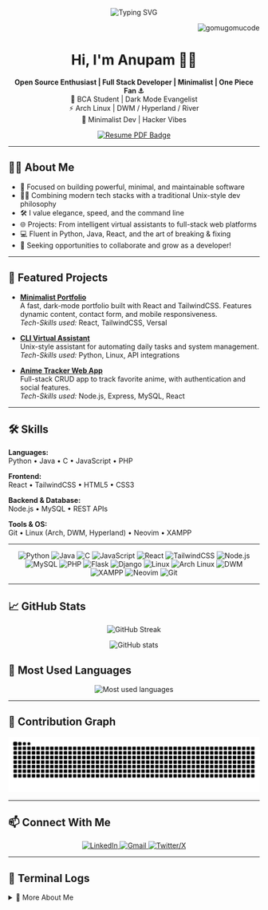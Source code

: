 <p align="center">
  <img src="https://readme-typing-svg.herokuapp.com?center=true&vCenter=true&lines=Hey+there!+I'm+Anupam+👋;Welcome+to+my+GitHub+profile;I+break+code+to+build+cool+stuff!" alt="Typing SVG" />
</p>
<p align="right"> <img src="https://komarev.com/ghpvc/?username=gomugomucode&label=Log%20Entry%20tracker&color=8A2BE2&style=flat-square" alt="gomugomucode" /> </p>
<h1 align="center">Hi, I'm <strong>Anupam</strong> 🏴‍☠️</h1>

<p align="center">
  <strong>Open Source Enthusiast | Full Stack Developer | Minimalist | One Piece Fan ⚓</strong>
  <br>
  🧠 BCA Student | Dark Mode Evangelist <br>
  ⚡ Arch Linux | DWM / Hyperland / River <br>
  🎯 Minimalist Dev | Hacker Vibes
</p>

<p align="center">
  <a href="https://link-to-your-resume.com" target="_blank">
    <img src="https://img.shields.io/badge/Resume-PDF-blue?style=for-the-badge&logo=adobeacrobatreader" alt="Resume PDF Badge" />
  </a>
</p>

---

## 🧑‍💻 About Me

- 🚀 Focused on building powerful, minimal, and maintainable software  
- 🧘‍♂️ Combining modern tech stacks with a traditional Unix-style dev philosophy  
- 🛠️ I value elegance, speed, and the command line  
- 🌐 Projects: From intelligent virtual assistants to full-stack web platforms  
- 💻 Fluent in Python, Java, React, and the art of breaking & fixing  
- 👀 Seeking opportunities to collaborate and grow as a developer!

---

## 🚀 Featured Projects

- [**Minimalist Portfolio**](https://github.com/gomugomucode/minimalist-portfolio)  
  A fast, dark-mode portfolio built with React and TailwindCSS. Features dynamic content, contact form, and mobile responsiveness.  
  <em> Tech-Skills used:</em> React, TailwindCSS, Versal

- [**CLI Virtual Assistant**](https://github.com/gomugomucode/Jarvis)  
  Unix-style assistant for automating daily tasks and system management.  
  <em>Tech-Skills used:</em> Python, Linux, API integrations

- [**Anime Tracker Web App**](https://github.com/gomugomucode/anime-tracker)  
  Full-stack CRUD app to track favorite anime, with authentication and social features.  
  <em>Tech-Skills used:</em> Node.js, Express, MySQL, React

---

## 🛠️ Skills

**Languages:**  
Python • Java • C • JavaScript • PHP  

**Frontend:**  
React • TailwindCSS • HTML5 • CSS3  

**Backend & Database:**  
Node.js • MySQL • REST APIs  

**Tools & OS:**  
Git • Linux (Arch, DWM, Hyperland) • Neovim • XAMPP

---

<p align="center">
  <img src="https://img.shields.io/badge/Python-3776AB?logo=python&logoColor=white&style=for-the-badge" alt="Python" />
  <img src="https://img.shields.io/badge/Java-ED8B00?logo=openjdk&logoColor=white&style=for-the-badge" alt="Java" />
  <img src="https://img.shields.io/badge/C-A8B9CC?logo=c&logoColor=black&style=for-the-badge" alt="C" />
  <img src="https://img.shields.io/badge/JavaScript-F7DF1E?logo=javascript&logoColor=black&style=for-the-badge" alt="JavaScript" />
  <img src="https://img.shields.io/badge/React.js-20232A?logo=react&logoColor=61DAFB&style=for-the-badge" alt="React" />
  <img src="https://img.shields.io/badge/TailwindCSS-06B6D4?logo=tailwindcss&logoColor=white&style=for-the-badge" alt="TailwindCSS" />
  <img src="https://img.shields.io/badge/Node.js-339933?logo=nodedotjs&logoColor=white&style=for-the-badge" alt="Node.js" />
  <img src="https://img.shields.io/badge/MySQL-005C84?logo=mysql&logoColor=white&style=for-the-badge" alt="MySQL" />
  <img src="https://img.shields.io/badge/PHP-777BB4?logo=php&logoColor=white&style=for-the-badge" alt="PHP" />
  <img src="https://img.shields.io/badge/Flask-000000?logo=flask&logoColor=white&style=for-the-badge" alt="Flask" />
  <img src="https://img.shields.io/badge/Django-092E20?logo=django&logoColor=white&style=for-the-badge" alt="Django" />
  <img src="https://img.shields.io/badge/Linux-000000?logo=linux&logoColor=FCC624&style=for-the-badge" alt="Linux" />
  <img src="https://img.shields.io/badge/Arch_Linux-1793D1?logo=arch-linux&logoColor=white&style=for-the-badge" alt="Arch Linux" />
  <img src="https://img.shields.io/badge/DWM-000000?logo=windowmaker&logoColor=white&style=for-the-badge" alt="DWM" />
  <img src="https://img.shields.io/badge/XAMPP-FB7A24?logo=apache&logoColor=white&style=for-the-badge" alt="XAMPP" />
  <img src="https://img.shields.io/badge/Neovim-57A143?logo=neovim&logoColor=white&style=for-the-badge" alt="Neovim" />
  <img src="https://img.shields.io/badge/Git-F05032?logo=git&logoColor=white&style=for-the-badge" alt="Git" />
</p>


---
## 📈 GitHub Stats

<p align="center">
  <img src="https://github-readme-streak-stats.demolab.com/?user=gomugomucode&theme=react&border_radius=10" alt="GitHub Streak" width="350" />
</p>

<p align="center">
  <img src="https://github-readme-stats.vercel.app/api?username=gomugomucode&show_icons=true&theme=tokyonight&hide_border=true" alt="GitHub stats" />
</p>

## 🧠 Most Used Languages

<p align="center">
  <img src="https://github-readme-stats.vercel.app/api/top-langs/?username=gomugomucode&layout=compact&theme=tokyonight&hide_border=true&langs_count=10" alt="Most used languages" />
</p>

---

## 🐍 Contribution Graph

<p align="center">
  <img src="https://raw.githubusercontent.com/gomugomucode/gomugomucode/output/github-contribution-grid-snake.svg" alt="Contribution Graph" />
</p>

---

## 📫 Connect With Me

<p align="center">
  <a href="https://www.linkedin.com/in/unish06/" target="_blank">
    <img src="https://img.shields.io/badge/LinkedIn-0077B5?logo=linkedin&logoColor=white&style=for-the-badge" alt="LinkedIn" />
  </a>
  <a href="mailto:alinedtwins@gmail.com" target="_blank">
    <img src="https://img.shields.io/badge/Gmail-EA4335?logo=gmail&logoColor=white&style=for-the-badge" alt="Gmail" />
  </a>
  <a href="https://twitter.com/yourhandle" target="_blank">
    <img src="https://img.shields.io/badge/X-000000?logo=twitter&logoColor=white&style=for-the-badge" alt="Twitter/X" />
  </a>
</p>

---

## 🧠 Terminal Logs

<details>
  <summary>📖 More About Me</summary>

```bash
> whoami
Anupam — Full Stack Developer | Anime Fan | Hacker Vibes

> uname -a
anupam@archlinux-dwm-hyperland

> sudo echo
"I don’t just write code — I craft experiences."

> echo $PHILOSOPHY
"Break things. Fix them. Learn forever."

> systemctl status motivation
● motivation.service - Active: always 🔥

> fortune | cowsay
"Code like a pirate, deploy like a boss." 🏴‍☠️
